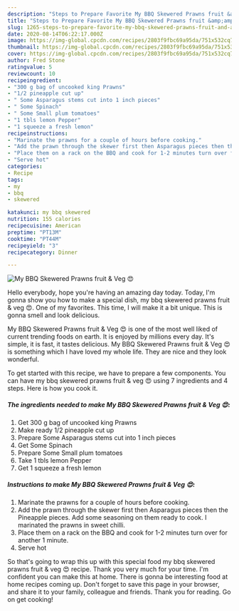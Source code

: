 ```yaml
---
description: "Steps to Prepare Favorite My BBQ Skewered Prawns fruit &amp;amp; Veg 😍"
title: "Steps to Prepare Favorite My BBQ Skewered Prawns fruit &amp;amp; Veg 😍"
slug: 1265-steps-to-prepare-favorite-my-bbq-skewered-prawns-fruit-and-amp-veg
date: 2020-08-14T06:22:17.000Z
image: https://img-global.cpcdn.com/recipes/2803f9fbc69a95da/751x532cq70/my-bbq-skewered-prawns-fruit-veg-😍-recipe-main-photo.jpg
thumbnail: https://img-global.cpcdn.com/recipes/2803f9fbc69a95da/751x532cq70/my-bbq-skewered-prawns-fruit-veg-😍-recipe-main-photo.jpg
cover: https://img-global.cpcdn.com/recipes/2803f9fbc69a95da/751x532cq70/my-bbq-skewered-prawns-fruit-veg-😍-recipe-main-photo.jpg
author: Fred Stone
ratingvalue: 5
reviewcount: 10
recipeingredient:
- "300 g bag of uncooked king Prawns"
- "1/2 pineapple cut up"
- " Some Asparagus stems cut into 1 inch pieces"
- " Some Spinach"
- " Some Small plum tomatoes"
- "1 tbls lemon Pepper"
- "1 squeeze a fresh lemon"
recipeinstructions:
- "Marinate the prawns for a couple of hours before cooking."
- "Add the prawn through the skewer first then Asparagus pieces then the Pineapple pieces. Add some seasoning on them ready to cook. I marinated the prawns in sweet chilli."
- "Place them on a rack on the BBQ and cook for 1-2 minutes turn over for another 1 minute."
- "Serve hot"
categories:
- Recipe
tags:
- my
- bbq
- skewered

katakunci: my bbq skewered 
nutrition: 155 calories
recipecuisine: American
preptime: "PT13M"
cooktime: "PT44M"
recipeyield: "3"
recipecategory: Dinner

---
```



![My BBQ Skewered Prawns fruit &amp; Veg 😍](https://img-global.cpcdn.com/recipes/2803f9fbc69a95da/751x532cq70/my-bbq-skewered-prawns-fruit-veg-😍-recipe-main-photo.jpg)

Hello everybody, hope you're having an amazing day today. Today, I'm gonna show you how to make a special dish, my bbq skewered prawns fruit &amp; veg 😍. One of my favorites. This time, I will make it a bit unique. This is gonna smell and look delicious.



My BBQ Skewered Prawns fruit &amp; Veg 😍 is one of the most well liked of current trending foods on earth. It is enjoyed by millions every day. It's simple, it is fast, it tastes delicious. My BBQ Skewered Prawns fruit &amp; Veg 😍 is something which I have loved my whole life. They are nice and they look wonderful.


To get started with this recipe, we have to prepare a few components. You can have my bbq skewered prawns fruit &amp; veg 😍 using 7 ingredients and 4 steps. Here is how you cook it.

<!--inarticleads1-->

##### The ingredients needed to make My BBQ Skewered Prawns fruit &amp; Veg 😍:

1. Get 300 g bag of uncooked king Prawns
1. Make ready 1/2 pineapple cut up
1. Prepare  Some Asparagus stems cut into 1 inch pieces
1. Get  Some Spinach
1. Prepare  Some Small plum tomatoes
1. Take 1 tbls lemon Pepper
1. Get 1 squeeze a fresh lemon




<!--inarticleads2-->

##### Instructions to make My BBQ Skewered Prawns fruit &amp; Veg 😍:

1. Marinate the prawns for a couple of hours before cooking.
1. Add the prawn through the skewer first then Asparagus pieces then the Pineapple pieces. Add some seasoning on them ready to cook. I marinated the prawns in sweet chilli.
1. Place them on a rack on the BBQ and cook for 1-2 minutes turn over for another 1 minute.
1. Serve hot




So that's going to wrap this up with this special food my bbq skewered prawns fruit &amp; veg 😍 recipe. Thank you very much for your time. I'm confident you can make this at home. There is gonna be interesting food at home recipes coming up. Don't forget to save this page in your browser, and share it to your family, colleague and friends. Thank you for reading. Go on get cooking!
